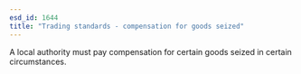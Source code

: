 ```yaml
---
esd_id: 1644
title: "Trading standards - compensation for goods seized"
---
```


A local authority must pay compensation for certain goods seized in certain circumstances.

